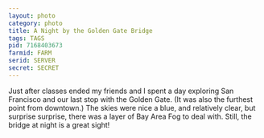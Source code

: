```yaml
---
layout: photo
category: photo
title: A Night by the Golden Gate Bridge
tags: TAGS
pid: 7168403673
farmid: FARM
serid: SERVER
secret: SECRET
---
```


Just after classes ended my friends and I spent a day exploring San Francisco and our last stop with the Golden Gate. (It was also the furthest point from downtown.) The skies were nice a blue, and relatively clear, but surprise surprise, there was a layer of Bay Area Fog to deal with. Still, the bridge at night is a great sight!
